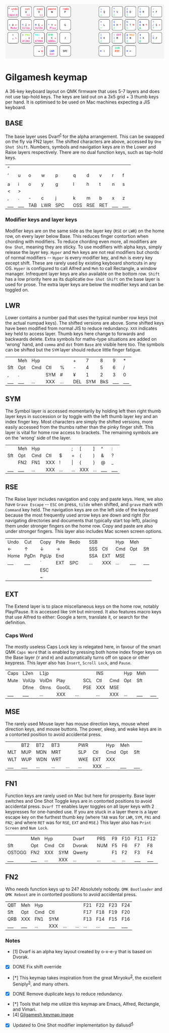 ![Gilgamesh keymap image](https://github.com/gilgameshone/gilgamesh-layout/blob/main/Gilgamesh-whole.drawio.png)

# Gilgamesh keymap
A 36-key keyboard layout on QMK firmware that uses 5-7 layers and does not use tap-hold keys. 
The keys are laid out on a 3x5 grid + 3 thumb keys per hand. It is optimised to be used on Mac machines expecting a JIS keyboard.

## BASE

The base layer uses Dvarf<sup>[1](https://o-x-e-y.github.io/layouts/dvarf/index.html)</sup> for the alpha arrangement. This can be swapped on the fly via FN2 layer.
The shifted characters are above, accessed by `One Shot Shift`. 
Numbers, symbols and navigation keys are in the Lower and Raise layers respectively.
There are no dual function keys, such as tap-hold keys.

|   |   |   |   |   |   |   |   |   |   |   |
|---|---|---|---|---|---|---|---|---|---|---|
| “ |   |   |   |   |   |   |   |   |   |   |
| ‘ | u | o | w | p |   | q | d | v | r | f |
|   |   |   |   |   |   |   |   |   |   |   |
| a | i | o | y | g |   | l | h | t | n | s |
| < | > |   |   |   |   |   |   |   |   |   |
| , | . | - | c | j |   | k | m | b | x | z |
|___|___|TAB|LWR|SPC|   |OSS|RSE|RET|___|___|

### Modifier keys and layer keys

Modifier keys are on the same side as the layer key (`RSE` or `LWR`) on the home row, on every layer below Base. This reduces finger contortion when chording with modifiers. To reduce chording even more, all modifiers are `One Shot`, meaning they are sticky. To use modifiers with alpha keys, simply release the layer key. `Hyper` and `Meh` keys are not real modifiers but chords of normal modifiers -- `Hyper` is every modifier key, and `Meh` is every key except shift. These are rarely used by existing keyboard shortcuts in any OS. `Hyper` is configured to call Alfred and `Meh` to call Rectangle, a window manager. Infrequent layer keys are also available on the bottom row. `Shift` has a low priority here as its duplicatie `One Shot Shift` on the base layer is used for prose. The extra layer keys are below the modifier keys and can be toggled on.

## LWR

Lower contains a number pad that uses the typical number row keys (not the actual numpad keys). The shifted versions are above. Some shifted keys have been modified from normal JIS to reduce redundancy. `XXX` indicates key held to access layer. Thumb keys here change to forwards and backwards delete. Extra symbols for maths-type situations are added on 'wrong' hand, and `comma` and `dot` from `Base` are visible here too. The symbols can be shifted but the `SYM` layer should reduce little finger fatigue.

|   |   |   |   |   |   |   |   |   |   |   |
|---|---|---|---|---|---|---|---|---|---|---|
|   |Meh|Hyp|   |   |   | + | 7 | 8 | 9 | * |
|Sft|Opt|Cmd|Ctl| % |   | - | 4 | 5 | 6 | / |
| , | . |   |SYM| # |   | ¥ | 1 | 2 | 3 | 0 |
|___|___|...|XXX|...|   |DEL|SYM|BkS|___|___|

## SYM

The Symbol layer is accessed momentarily by holding left then right thumb layer keys in succession or by toggle with the left thumb layer key and an index finger key. Most characters are simply the shifted versions, more easily accessed from the thumbs rather than the pinky finger shift. This layer is vital for home row access to brackets. The remaining symbols are on the 'wrong' side of the layer.

|   |   |   |   |   |   |   |   |   |   |   |
|---|---|---|---|---|---|---|---|---|---|---|
|   |Meh|Hyp|   |   |   | ; | [ | ] | ^ | : |
|Sft|Opt|Cmd|Ctl| $ |   | = | ( | ) | & | ? |
|   |FN2|FN1|XXX| ! |   | \|| { | } | @ | _ |
|___|___|...|XXX|...|   |...|XXX|...|___|___|


## RSE

The Raise layer includes navigation and copy and paste keys.
Here, we also have `Grave Escape` -- `ESC` on press, `tilde` when shifted, and `grave` mark with `Command` key held.
The navigation keys are on the left side of the keyboard because the most frequently used arrow keys are down and right (for navigating directories and documents that typically start top left), placing them under stronger fingers on the home row. Copy and paste are also under stronger fingers. This layer also includes Mac screen screen options.

|   |   |   |   |   |   |   |   |   |   |   |
|---|---|---|---|---|---|---|---|---|---|---|
|Undo|Cut |Copy|Pste|Redo||SSB|   |Hyp|Meh|   | 
|←   |↑   |↓   |→   |   ||SSS|Ctl|Cmd|Opt|Sft| 
|Home|PgDn|PgUp|End |   ||SSA|EXT|MSE|   |   |
|___|___| ` |EXT|SPC|   |...|XXX|...|___|___|
|   |   |ESC|   |   |   |   |   |   |   |   |
|   |   |~  |   |   |   |   |   |   |   |   |

## EXT

The Extend layer is to place miscellaneous keys on the home row, notably Play/Pause. It is accessed like `SYM` but mirrored. 
It also features macro keys that use Alfred to either: Google a term, translate it, or search for the definition.

### Caps Word
The mostly useless Caps Lock key is relegated here, in favour of the smart QMK `Caps Word` that is enabled by pressing both home index finger keys on the Base layer (`Y` and `H`) and automatically turns off on space or other keypress. This layer also has `Insert`, `Scroll Lock`, and `Pause`.

|   |   |   |   |   |   |   |   |   |   |   |
|---|---|---|---|---|---|---|---|---|---|---|
|Caps|L2en|L1jp||   |   |INS|   |Hyp|Meh|   | 
|Mute|VolUp|VolDn|Play| |SCL|Ctl|Cmd|Opt|Sft| 
|    |Dfine|Gtrns|GooGL||PSE|XXX|MSE|   |   |
|___|___|...|XXX|...|   |...|XXX|...|___|___|

## MSE

The rarely used Mouse layer has mouse direction keys, mouse wheel direction keys, and mouse buttons. The power, sleep, and wake keys are in a contorted position to avoid accidental press. 

|   |   |   |   |   |   |   |   |   |   |   |
|---|---|---|---|---|---|---|---|---|---|---|
|   |BT2|BT2|BT3|   |   |PWR|   |Hyp|Meh|   |
|MLT|MUP|MDN|MRT|   |   |SLP|Ctl|Cmd|Opt|Sft|
|WLT|WUP|WDN|WRT|   |   |WKE|EXT|XXX|   |   |
|___|___|...|...|...|   |...|XXX|...|___|___|

## FN1

Function keys are rarely used on Mac but here for prosperity. Base layer switches and One Shot Toggle keys are in contorted positions to avoid accidental press.
`Dvarf TT` enables layer toggles on all layer keys with 2 keypresses for one-handed use. If you are stuck in a layer there is a layer escape key on the furthest thumb key (where `TAB` was for `LWR`, `SYM`, `FN1` and `FN2`; and where `RET` was for `RSE`, `EXT` and `MSE`.) This layer also has `Print Screen` and `Num Lock`.

|   |   |   |   |   |   |   |   |   |   |   |
|---|---|---|---|---|---|---|---|---|---|---|
|   |Meh|Hyp|   |Dvarf|    |PRS|F9 |F10|F11|F12|
|Sft|Opt|Cmd|Ctl|Dvorak|   |NUM|F5 | F6| F7| F8|
|OSTOGG|FN2|XXX|SYM|Qwerty||   |F1 | F2| F3| F4|
|___|___|...|XXX|...|   |...|...|...|___|___|

## FN2

Who needs function keys up to 24? Absolutely nobody. `QMK Bootloader` and `QMK Reboot` are in contorted positions to avoid accidental press.

|   |   |   |   |   |   |   |   |   |   |   |
|---|---|---|---|---|---|---|---|---|---|---|
|QBT|Meh|Hyp|   |   |   |   |F21|F22|F23|F24|
|Sft|Opt|Cmd|Ctl|   |   |   |F17|F18|F19|F20|
|QRB|XXX|FN1|SYM|   |   |   |F13|F14|F15|F16|
|___|___|...|XXX|...|   |...|...|...|___|___|

### Notes

 - [1] Dvarf is an alpha key layout created by o-x-e-y that is based on Dvorak.
 - [x] DONE Fix shift override
 - [*] This keymap takes inspiration from the great Miryoku<sup>[2](https://github.com/manna-harbour/miryoku)</sup>, the excellent Seniply<sup>[3](https://stevep99.github.io/seniply/)</sup>, and many others.
 - [x] DONE Remove duplicate keys to reduce redundancy.
 - [*] Tools that help me utilize this keymap are Emacs, Alfred, Rectangle, and Vimari.
 - [4] [Gilgamesh keymap image](https://github.com/gilgameshone/gilgamesh-layout/blob/main/Gilgamesh-layers.drawio.png)
 - [x] Updated to One Shot modifier implementation by daliusd<sup>[4](https://blog.ffff.lt/posts/callum-layers/).
